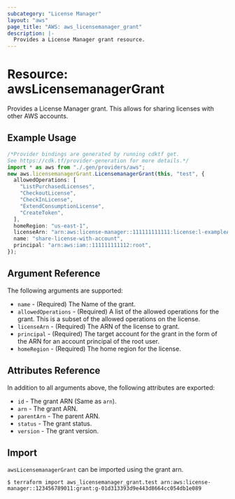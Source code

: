 ```yaml
---
subcategory: "License Manager"
layout: "aws"
page_title: "AWS: aws_licensemanager_grant"
description: |-
  Provides a License Manager grant resource.
---
```


# Resource: awsLicensemanagerGrant

Provides a License Manager grant. This allows for sharing licenses with other AWS accounts.

## Example Usage

```typescript
/*Provider bindings are generated by running cdktf get.
See https://cdk.tf/provider-generation for more details.*/
import * as aws from "./.gen/providers/aws";
new aws.licensemanagerGrant.LicensemanagerGrant(this, "test", {
  allowedOperations: [
    "ListPurchasedLicenses",
    "CheckoutLicense",
    "CheckInLicense",
    "ExtendConsumptionLicense",
    "CreateToken",
  ],
  homeRegion: "us-east-1",
  licenseArn: "arn:aws:license-manager::111111111111:license:l-exampleARN",
  name: "share-license-with-account",
  principal: "arn:aws:iam::111111111112:root",
});

```

## Argument Reference

The following arguments are supported:

* `name` - (Required) The Name of the grant.
* `allowedOperations` - (Required) A list of the allowed operations for the grant. This is a subset of the allowed operations on the license.
* `licenseArn` - (Required) The ARN of the license to grant.
* `principal` - (Required) The target account for the grant in the form of the ARN for an account principal of the root user.
* `homeRegion` - (Required) The home region for the license.

## Attributes Reference

In addition to all arguments above, the following attributes are exported:

* `id` - The grant ARN (Same as `arn`).
* `arn` - The grant ARN.
* `parentArn` - The parent ARN.
* `status` - The grant status.
* `version` - The grant version.

## Import

`awsLicensemanagerGrant` can be imported using the grant arn.

```console
$ terraform import aws_licensemanager_grant.test arn:aws:license-manager::123456789011:grant:g-01d313393d9e443d8664cc054db1e089
```
